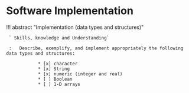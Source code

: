 # Software Implementation

!!! abstract "Implementation (data types and structures)"

     ` Skills, knowledge and Understanding`
     
     :   Describe, exemplify, and implement appropriately the following data types and structures:
     
                * [x] character
                * [x] String
                * [x] numeric (integer and real)   
                * [ ] Boolean 
                * [ ] 1-D arrays


